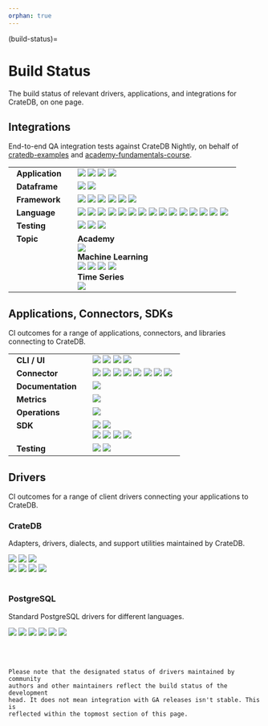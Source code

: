 ```yaml
---
orphan: true
---
```


(build-status)=

# Build Status

The build status of relevant drivers, applications, and integrations
for CrateDB, on one page.

<style>
table td, table td * {
  vertical-align: top;
}
th, td {
  padding-right: 1em;
  padding-left: 1em;
}
/*
In `crate-docs-theme`, `src/crate/theme/rtd/crate/static/css/custom.css`
defines a style we don't want to apply here, specifically on `connect/index`.
*/
.wrapper-content-right .section img {
  margin-bottom: unset !important;
}
</style>


## Integrations

End-to-end QA integration tests against CrateDB Nightly,
on behalf of [cratedb-examples] and [academy-fundamentals-course].

<table>
<tbody>

<tr>
<td>
<b>Application</b>
</td>
<td>
<a href="https://github.com/crate/cratedb-examples/actions/workflows/application-apache-superset.yml" target="_blank">
    <img src="https://img.shields.io/github/actions/workflow/status/crate/cratedb-examples/application-apache-superset.yml?branch=main&label=Apache Superset" loading="lazy"></a>
<a href="https://github.com/crate/cratedb-examples/actions/workflows/application-cratedb-toolkit.yml" target="_blank">
    <img src="https://img.shields.io/github/actions/workflow/status/crate/cratedb-examples/application-cratedb-toolkit.yml?branch=main&label=CrateDB Toolkit" loading="lazy"></a>
<a href="https://github.com/crate/cratedb-examples/actions/workflows/application-ingestr.yml" target="_blank">
    <img src="https://img.shields.io/github/actions/workflow/status/crate/cratedb-examples/application-ingestr.yml?branch=main&label=Ingestr" loading="lazy"></a>
<a href="https://github.com/crate/cratedb-examples/actions/workflows/application-metabase.yml" target="_blank">
    <img src="https://img.shields.io/github/actions/workflow/status/crate/cratedb-examples/application-metabase.yml?branch=main&label=Metabase" loading="lazy"></a>
</td>
</tr>

<tr>
<td>
<b>Dataframe</b>
</td>
<td>
<a href="https://github.com/crate/cratedb-examples/actions/workflows/dataframe-dask.yml" target="_blank">
    <img src="https://img.shields.io/github/actions/workflow/status/crate/cratedb-examples/dataframe-dask.yml?branch=main&label=Dask" loading="lazy"></a>
<a href="https://github.com/crate/cratedb-examples/actions/workflows/dataframe-pandas.yml" target="_blank">
    <img src="https://img.shields.io/github/actions/workflow/status/crate/cratedb-examples/dataframe-pandas.yml?branch=main&label=pandas" loading="lazy"></a>
</td>
</tr>

<tr>
<td>
<b>Framework</b>
</td>
<td>
<a href="https://github.com/crate/cratedb-examples/actions/workflows/framework-flink-kafka-java.yml" target="_blank">
    <img src="https://img.shields.io/github/actions/workflow/status/crate/cratedb-examples/framework-flink-kafka-java.yml?branch=main&label=Apache%20Kafka,%20Apache%20Flink" loading="lazy"></a>
<a href="https://github.com/crate/cratedb-examples/actions/workflows/framework-dbt.yml" target="_blank">
    <img src="https://img.shields.io/github/actions/workflow/status/crate/cratedb-examples/framework-dbt.yml?branch=main&label=dbt" loading="lazy"></a>
<a href="https://github.com/crate/cratedb-examples/actions/workflows/framework-dlt.yml" target="_blank">
    <img src="https://img.shields.io/github/actions/workflow/status/crate/cratedb-examples/framework-dlt.yml?branch=main&label=dlt" loading="lazy"></a>
<a href="https://github.com/crate/cratedb-examples/actions/workflows/framework-gradio.yml" target="_blank">
    <img src="https://img.shields.io/github/actions/workflow/status/crate/cratedb-examples/framework-gradio.yml?branch=main&label=Gradio" loading="lazy"></a>
<a href="https://github.com/crate/cratedb-examples/actions/workflows/framework-mcp.yml" target="_blank">
    <img src="https://img.shields.io/github/actions/workflow/status/crate/cratedb-examples/framework-mcp.yml?branch=main&label=MCP" loading="lazy"></a>
<a href="https://github.com/crate/cratedb-examples/actions/workflows/framework-streamlit.yml" target="_blank">
    <img src="https://img.shields.io/github/actions/workflow/status/crate/cratedb-examples/framework-streamlit.yml?branch=main&label=Streamlit" loading="lazy"></a>
</td>
</tr>

<tr>
<td>
<b>Language</b>
</td>
<td>
<a href="https://github.com/crate/cratedb-examples/actions/workflows/lang-csharp-npgsql.yml" target="_blank">
      <img src="https://img.shields.io/github/actions/workflow/status/crate/cratedb-examples/lang-csharp-npgsql.yml?branch=main&label=C%23 Npgsql" loading="lazy"></a>
<a href="https://github.com/crate/cratedb-examples/actions/workflows/lang-csharp-efcore.yml" target="_blank">
      <img src="https://img.shields.io/github/actions/workflow/status/crate/cratedb-examples/lang-csharp-efcore.yml?branch=main&label=C%23 EF Core" loading="lazy"></a>
<a href="https://github.com/crate/cratedb-examples/actions/workflows/lang-elixir-postgrex.yml" target="_blank">
      <img src="https://img.shields.io/github/actions/workflow/status/crate/cratedb-examples/lang-elixir-postgrex.yml?branch=main&label=Elixir Postgrex" loading="lazy"></a>
<a href="https://github.com/crate/cratedb-examples/actions/workflows/lang-go-pgx.yml" target="_blank">
      <img src="https://img.shields.io/github/actions/workflow/status/crate/cratedb-examples/lang-go-pgx.yml?branch=main&label=Go pgx" loading="lazy"></a>
<a href="https://github.com/crate/cratedb-examples/actions/workflows/lang-java-maven.yml" target="_blank">
      <img src="https://img.shields.io/github/actions/workflow/status/crate/cratedb-examples/lang-java-maven.yml?branch=main&label=Java JDBC" loading="lazy"></a>
<a href="https://github.com/crate/cratedb-examples/actions/workflows/lang-java-jooq.yml" target="_blank">
      <img src="https://img.shields.io/github/actions/workflow/status/crate/cratedb-examples/lang-java-jooq.yml?branch=main&label=Java jOOQ" loading="lazy"></a>
<a href="https://github.com/crate/cratedb-examples/actions/workflows/lang-php-amphp.yml" target="_blank">
      <img src="https://img.shields.io/github/actions/workflow/status/crate/cratedb-examples/lang-php-amphp.yml?branch=main&label=PHP AMPHP" loading="lazy"></a>
<a href="https://github.com/crate/cratedb-examples/actions/workflows/lang-php-pdo.yml" target="_blank">
      <img src="https://img.shields.io/github/actions/workflow/status/crate/cratedb-examples/lang-php-pdo.yml?branch=main&label=PHP PDO" loading="lazy"></a>
<a href="https://github.com/crate/cratedb-examples/actions/workflows/lang-python-dbapi.yml" target="_blank">
      <img src="https://img.shields.io/github/actions/workflow/status/crate/cratedb-examples/lang-python-dbapi.yml?branch=main&label=Python DB API" loading="lazy"></a>
<a href="https://github.com/crate/cratedb-examples/actions/workflows/lang-python-sqlalchemy.yml" target="_blank">
      <img src="https://img.shields.io/github/actions/workflow/status/crate/cratedb-examples/lang-python-sqlalchemy.yml?branch=main&label=Python SQLAlchemy" loading="lazy"></a>
<a href="https://github.com/crate/cratedb-examples/actions/workflows/lang-python-connectorx.yml" target="_blank">
      <img src="https://img.shields.io/github/actions/workflow/status/crate/cratedb-examples/lang-python-connectorx.yml?branch=main&label=Python ConnectorX" loading="lazy"></a>
<a href="https://github.com/crate/cratedb-examples/actions/workflows/lang-python-turbodbc.yml" target="_blank">
      <img src="https://img.shields.io/github/actions/workflow/status/crate/cratedb-examples/lang-python-turbodbc.yml?branch=main&label=Python turbodbc" loading="lazy"></a>
<a href="https://github.com/crate/cratedb-examples/actions/workflows/lang-r.yml" target="_blank">
      <img src="https://img.shields.io/github/actions/workflow/status/crate/cratedb-examples/lang-r.yml?branch=main&label=R" loading="lazy"></a>
<a href="https://github.com/crate/cratedb-examples/actions/workflows/lang-ruby.yml" target="_blank">
      <img src="https://img.shields.io/github/actions/workflow/status/crate/cratedb-examples/lang-ruby.yml?branch=main&label=Ruby" loading="lazy"></a>
<a href="https://github.com/crate/cratedb-examples/actions/workflows/lang-rust-postgres.yml" target="_blank">
      <img src="https://img.shields.io/github/actions/workflow/status/crate/cratedb-examples/lang-rust-postgres.yml?branch=main&label=Rust postgres" loading="lazy"></a>
</td>
</tr>

<tr>
<td>
<b>Testing</b>
</td>
<td>
<a href="https://github.com/crate/cratedb-examples/actions/workflows/testing-testcontainers-java.yml" target="_blank">
    <img src="https://img.shields.io/github/actions/workflow/status/crate/cratedb-examples/testing-testcontainers-java.yml?branch=main&label=Testcontainers for Java" loading="lazy"></a>
<a href="https://github.com/crate/cratedb-examples/actions/workflows/testing-testcontainers-python.yml" target="_blank">
    <img src="https://img.shields.io/github/actions/workflow/status/crate/cratedb-examples/testing-testcontainers-python.yml?branch=main&label=Testcontainers for Python" loading="lazy"></a>
<a href="https://github.com/crate/cratedb-examples/actions/workflows/testing-native-python.yml" target="_blank">
    <img src="https://img.shields.io/github/actions/workflow/status/crate/cratedb-examples/testing-native-python.yml?branch=main&label=Native testing for Python" loading="lazy"></a>
</td>
</tr>

<tr>
<td>
<b>Topic</b>
</td>
<td>
<div>
<b>Academy</b>
<br>
<a href="https://github.com/crate/academy-fundamentals-course/actions/workflows/tests.yml" target="_blank">
    <img src="https://img.shields.io/github/actions/workflow/status/crate/academy-fundamentals-course/tests.yml?branch=main&label=Fundamentals Course" loading="lazy"></a>
</div>
<div>
<b>Machine Learning</b>
<br>
<a href="https://github.com/crate/cratedb-examples/actions/workflows/ml-automl.yml" target="_blank">
    <img src="https://img.shields.io/github/actions/workflow/status/crate/cratedb-examples/ml-automl.yml?branch=main&label=AutoML" loading="lazy"></a>
<a href="https://github.com/crate/cratedb-examples/actions/workflows/ml-langchain.yml" target="_blank">
    <img src="https://img.shields.io/github/actions/workflow/status/crate/cratedb-examples/ml-langchain.yml?branch=main&label=LangChain" loading="lazy"></a>
<a href="https://github.com/crate/cratedb-examples/actions/workflows/ml-llamaindex.yml" target="_blank">
    <img src="https://img.shields.io/github/actions/workflow/status/crate/cratedb-examples/ml-llamaindex.yml?branch=main&label=LlamaIndex" loading="lazy"></a>
<a href="https://github.com/crate/cratedb-examples/actions/workflows/ml-mlflow.yml" target="_blank">
    <img src="https://img.shields.io/github/actions/workflow/status/crate/cratedb-examples/ml-mlflow.yml?branch=main&label=MLflow" loading="lazy"></a>
</div>
<div>
<b>Time Series</b>
<br>
<a href="https://github.com/crate/cratedb-examples/actions/workflows/timeseries.yml" target="_blank">
    <img src="https://img.shields.io/github/actions/workflow/status/crate/cratedb-examples/timeseries.yml?branch=main&label=Time%20Series" loading="lazy"></a>
</div>
</td>
</tr>

</tbody>
</table>


## Applications, Connectors, SDKs

CI outcomes for a range of applications, connectors, and libraries connecting
to CrateDB.

<table>
<tbody>

<tr>
<td>
<b>CLI / UI</b>
</td>
<td>
<a href="https://github.com/crate/crate-admin/actions/workflows/tests.yml" target="_blank">
    <img src="https://img.shields.io/github/actions/workflow/status/crate/crate-admin/tests.yml?branch=main&label=CrateDB Admin UI" loading="lazy"></a>
<a href="https://github.com/crate/crash/actions/workflows/main.yml" target="_blank">
    <img src="https://img.shields.io/github/actions/workflow/status/crate/crash/main.yml?branch=master&label=Crash CLI" loading="lazy"></a>
<a href="https://github.com/crate/croud/actions/workflows/main.yml" target="_blank">
    <img src="https://img.shields.io/github/actions/workflow/status/crate/croud/main.yml?branch=master&label=Croud CLI" loading="lazy"></a>
<a href="https://github.com/crate/cratedb-mcp/actions/workflows/tests.yml" target="_blank">
    <img src="https://img.shields.io/github/actions/workflow/status/crate/cratedb-mcp/tests.yml?branch=main&label=CrateDB MCP" loading="lazy"></a>
</td>
</tr>

<tr>
<td>
<b>Connector</b>
</td>
<td>
<a href="https://github.com/crate/cratedb-airflow-tutorial/actions/workflows/main.yml" target="_blank">
    <img src="https://img.shields.io/github/actions/workflow/status/crate/cratedb-airflow-tutorial/main.yml?branch=main&label=Airflow" loading="lazy"></a>
<a href="https://github.com/crate/dbt-cratedb2/actions/workflows/integration-tests.yml" target="_blank">
    <img src="https://img.shields.io/github/actions/workflow/status/crate/dbt-cratedb2/integration-tests.yml?branch=main&label=dbt" loading="lazy"></a>
<a href="https://github.com/surister/cratedb-django/actions/workflows/tests.yml" target="_blank">
    <img src="https://img.shields.io/github/actions/workflow/status/surister/cratedb-django/tests.yml?branch=master&label=Django" loading="lazy"></a>
<a href="https://github.com/crate/cratedb-estuary">
    <img src="https://img.shields.io/badge/Estuary-passing-success" loading="lazy"></a>
<a href="https://github.com/crate/cratedb-fivetran-destination/actions/workflows/tests.yml" target="_blank">
    <img src="https://img.shields.io/github/actions/workflow/status/crate/cratedb-fivetran-destination/tests.yml?branch=main&label=Fivetran" loading="lazy"></a>
<a href="https://github.com/crate/langchain-cratedb/actions/workflows/ci.yml" target="_blank">
    <img src="https://img.shields.io/github/actions/workflow/status/crate/langchain-cratedb/ci.yml?branch=main&label=LangChain" loading="lazy"></a>
<a href="https://github.com/crate/mlflow-cratedb/actions/workflows/main.yml" target="_blank">
    <img src="https://img.shields.io/github/actions/workflow/status/crate/mlflow-cratedb/main.yml?branch=main&label=MLflow" loading="lazy"></a>
<a href="https://github.com/crate/cratedb-tableau-connector/actions/workflows/main.yml" target="_blank">
    <img src="https://img.shields.io/github/actions/workflow/status/crate/cratedb-tableau-connector/main.yml?branch=main&label=Tableau" loading="lazy"></a>
</td>
</tr>

<tr>
<td>
<b>Documentation</b>
</td>
<td>
<a href="https://github.com/crate/about/actions/workflows/tests.yml" target="_blank">
    <img src="https://img.shields.io/github/actions/workflow/status/crate/about/tests.yml?branch=main&label=About CrateDB" loading="lazy"></a>
</td>
</tr>

<tr>
<td>
<b>Metrics</b>
</td>
<td>
<a href="https://github.com/crate/cratedb-prometheus-adapter/actions/workflows/main.yml" target="_blank">
    <img src="https://img.shields.io/github/actions/workflow/status/crate/cratedb-prometheus-adapter/tests.yml?branch=main&label=CrateDB Prometheus Adapter" loading="lazy"></a>
</td>
</tr>

<tr>
<td>
<b>Operations</b>
</td>
<td>
<a href="https://github.com/crate/crate-operator/actions/workflows/main.yml" target="_blank">
    <img src="https://img.shields.io/github/actions/workflow/status/crate/crate-operator/main.yaml?branch=master&label=CrateDB Kubernetes Operator" loading="lazy"></a>
</td>
</tr>

<tr>
<td>
<b>SDK</b>
</td>
<td>
<a href="https://github.com/crate/cratedb-sqlparse/actions/workflows/python.yml" target="_blank">
    <img src="https://img.shields.io/github/actions/workflow/status/crate/cratedb-sqlparse/python.yml?branch=main&label=cratedb-sqlparse (python)" loading="lazy"></a>
<a href="https://github.com/crate/cratedb-sqlparse/actions/workflows/javascript.yml" target="_blank">
    <img src="https://img.shields.io/github/actions/workflow/status/crate/cratedb-sqlparse/javascript.yml?branch=main&label=cratedb-sqlparse (javascript)" loading="lazy"></a>
<br>
<a href="https://github.com/crate/cratedb-toolkit/actions/workflows/main.yml" target="_blank">
    <img src="https://img.shields.io/github/actions/workflow/status/crate/cratedb-toolkit/main.yml?branch=main&label=CrateDB Toolkit" loading="lazy"></a>
<a href="https://github.com/crate/cratedb-toolkit/actions/workflows/dynamodb.yml" target="_blank">
    <img src="https://img.shields.io/github/actions/workflow/status/crate/cratedb-toolkit/dynamodb.yml?branch=main&label=CTK%2BDynamoDB" loading="lazy"></a>
<a href="https://github.com/crate/cratedb-toolkit/actions/workflows/influxdb.yml" target="_blank">
    <img src="https://img.shields.io/github/actions/workflow/status/crate/cratedb-toolkit/influxdb.yml?branch=main&label=CTK%2BInfluxDB" loading="lazy"></a>
<a href="https://github.com/crate/cratedb-toolkit/actions/workflows/mongodb.yml" target="_blank">
    <img src="https://img.shields.io/github/actions/workflow/status/crate/cratedb-toolkit/mongodb.yml?branch=main&label=CTK%2BMongoDB" loading="lazy"></a>
</td>
</tr>

<tr>
<td>
<b>Testing</b>
</td>
<td>
<a href="https://github.com/crate/crate-java-testing/actions/workflows/tests.yml" target="_blank">
    <img src="https://img.shields.io/github/actions/workflow/status/crate/crate-java-testing/tests.yml?branch=master&label=crate-java-testing" loading="lazy"></a>
<a href="https://github.com/crate/pytest-cratedb/actions/workflows/tests.yml" target="_blank">
    <img src="https://img.shields.io/github/actions/workflow/status/crate/pytest-cratedb/tests.yml?branch=main&label=pytest-cratedb" loading="lazy"></a>
</td>
</tr>

</tbody>
</table>


## Drivers

CI outcomes for a range of client drivers connecting your applications to CrateDB.

### CrateDB
Adapters, drivers, dialects, and support utilities maintained by CrateDB.

<a href="https://github.com/crate/crate-python/actions/workflows/nightly.yml" target="_blank">
    <img src="https://img.shields.io/github/actions/workflow/status/crate/crate-python/nightly.yml?branch=main&label=crate-python" loading="lazy"></a>
<a href="https://github.com/crate/sqlalchemy-cratedb/actions/workflows/nightly.yml" target="_blank">
    <img src="https://img.shields.io/github/actions/workflow/status/crate/sqlalchemy-cratedb/nightly.yml?branch=main&label=sqlalchemy-cratedb" loading="lazy"></a>
<a href="https://github.com/crate/micropython-cratedb/actions/workflows/tests.yml" target="_blank">
    <img src="https://img.shields.io/github/actions/workflow/status/crate/micropython-cratedb/tests.yml?branch=main&label=micropython-cratedb" loading="lazy"></a>
<br>
<a href="https://github.com/crate/crate-pdo/actions/workflows/tests.yml" target="_blank">
    <img src="https://img.shields.io/github/actions/workflow/status/crate/crate-pdo/tests.yml?branch=main&label=crate-pdo" loading="lazy"></a>
<a href="https://github.com/crate/crate-dbal/actions/workflows/tests.yml" target="_blank">
    <img src="https://img.shields.io/github/actions/workflow/status/crate/crate-dbal/tests.yml?branch=main&label=crate-dbal" loading="lazy"></a>
<a href="https://github.com/crate/crate_ruby/actions/workflows/tests.yml" target="_blank">
    <img src="https://img.shields.io/github/actions/workflow/status/crate/crate_ruby/tests.yml?branch=main&label=crate_ruby" loading="lazy"></a>
<a href="https://github.com/crate/activerecord-crate-adapter/actions/workflows/tests.yml" target="_blank">
    <img src="https://img.shields.io/github/actions/workflow/status/crate/activerecord-crate-adapter/tests.yml?branch=main&label=activerecord-crate-adapter" loading="lazy"></a>

<br>
<br>

### PostgreSQL
Standard PostgreSQL drivers for different languages.

<a href="https://github.com/pgjdbc/pgjdbc/actions/workflows/main.yml" target="_blank">
    <img src="https://img.shields.io/github/actions/workflow/status/pgjdbc/pgjdbc/main.yml?branch=master&label=pgjdbc" loading="lazy"></a>
<a href="https://github.com/npgsql/npgsql/actions/workflows/build.yml" target="_blank">
    <img src="https://img.shields.io/github/actions/workflow/status/npgsql/npgsql/build.yml?branch=main&label=npgsql" loading="lazy"></a>
<a href="https://github.com/psycopg/psycopg2/actions/workflows/tests.yml" target="_blank">
    <img src="https://img.shields.io/github/actions/workflow/status/psycopg/psycopg2/tests.yml?branch=master&label=psycopg2" loading="lazy"></a>
<a href="https://github.com/psycopg/psycopg/actions/workflows/tests.yml" target="_blank">
    <img src="https://img.shields.io/github/actions/workflow/status/psycopg/psycopg/tests.yml?branch=master&label=psycopg3" loading="lazy"></a>
<a href="https://github.com/MagicStack/asyncpg/actions/workflows/tests.yml" target="_blank">
    <img src="https://img.shields.io/github/actions/workflow/status/MagicStack/asyncpg/tests.yml?branch=master&label=asyncpg" loading="lazy"></a>
<a href="https://github.com/brianc/node-postgres/actions/workflows/ci.yml" target="_blank">
    <img src="https://img.shields.io/github/actions/workflow/status/brianc/node-postgres/ci.yml?branch=master&label=node-postgres" loading="lazy"></a>

<br><br>


```{note}
Please note that the designated status of drivers maintained by community
authors and other maintainers reflect the build status of the development
head. It does not mean integration with GA releases isn't stable. This is
reflected within the topmost section of this page.
```


[academy-fundamentals-course]: https://github.com/crate/academy-fundamentals-course
[cratedb-examples]: https://github.com/crate/cratedb-examples
